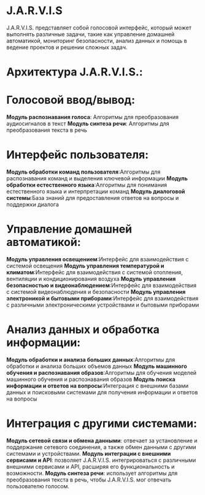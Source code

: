 # J.A.R.V.I.S
J.A.R.V.I.S. представляет собой голосовой интерфейс, который может выполнять различные задачи, такие как управление домашней автоматикой, мониторинг безопасности, анализ данных и помощь в ведение проектов и решении сложных задач.

# Архитектура J.A.R.V.I.S.:


# Голосовой ввод/вывод:
  __Модуль распознавания голоса__: Алгоритмы для преобразования аудиосигналов в текст
  __Модуль синтеза речи__: Алгоритмы для преобразования текста в речь

# Интерфейс пользователя:
  __Модуль обработки команд пользователя__:Алгоритмы для распознавания команд и выделения ключевой информации
  __Модуль обработки естественного языка__:Алгоритмы для понимания естественного языка и интерпретации команд
  __Модуль диалоговой системы__:База знаний для предоставления ответов на вопросы и поддержки диалога

# Управление домашней автоматикой:
  __Модуль управления освещением__:Интерфейс для взаимодействия с системой освещения
  __Модуль управления температурой и климатом__:Интерфейс для взаимодействия с системой отопления, вентиляции и кондиционирования воздуха
  __Модуль управления безопасностью и видеонаблюдением__:Интерфейс для взаимодействия с системой видеонаблюдения и безопасности
  __Модуль управления электроникой и бытовыми приборами__:Интерфейс для взаимодействия с различными электроническими устройствами и бытовыми приборами

# Анализ данных и обработка информации:
  __Модуль обработки и анализа больших данных__:Алгоритмы для обработки и анализа больших объемов данных
  __Модуль машинного обучения и распознавания образов__:Алгоритмы для обучения моделей машинного обучения и распознавания образов
  __Модуль поиска информации и ответов на вопросы__:Интеграция с внешними базами данных и поисковыми системами для получения информации и ответов на вопросы

# Интеграция с другими системами:
  __Модуль сетевой связи и обмена данными__: отвечает за установление и поддержание сетевого соединения, а также обмен данными с другими системами и устройствами.
  __Модуль интеграции с внешними сервисами и API__: позволяет J.A.R.V.I.S. интегрироваться с различными внешними сервисами и API, расширяя его функциональность и возможности.
  __Модуль синтеза речи__: использует алгоритмы для преобразования текста в речь, чтобы J.A.R.V.I.S. мог отвечать пользователю голосом.
